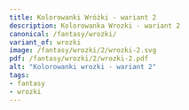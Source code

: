 ```yaml
---
title: Kolorowanki Wróżki - wariant 2
description: Kolorowanka Wrozki - wariant 2
canonical: /fantasy/wrozki/
variant_of: wrozki
image: /fantasy/wrozki/2/wrozki-2.svg
pdf: /fantasy/wrozki/2/wrozki-2.pdf
alt: "Kolorowanki wrozki - wariant 2"
tags:
- fantasy
- wrozki
---
```

